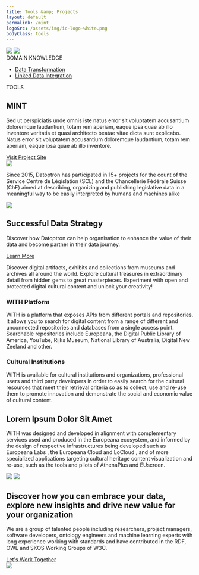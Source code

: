 ```yaml
---
title: Tools &amp; Projects
layout: default
permalink: /mint
logoSrc: /assets/img/ic-logo-white.png
bodyClass: tools
---
```

<main role="main">
  <!-- tools header-->
  <section class="tools-header">
    <div class="container">
      <!-- row-->
      <div class="row">
        <!-- col-->
        <div class="col-xl-3 col-lg-3 col-md-3 left">
          <!-- wrap-->
          <div class="wrap">
            <!-- oval-->
            <img class="oval" src="{{ site.baseurl }}/assets/img/ic-oval-6.png">
            <!-- logo-->
            <img class="logo" src="{{ site.baseurl }}/assets/img/ic-logo-mint-white.png">
            <!-- label-->
            <div class="lbl">DOMAIN KNOWLEDGE</div>
            <ul>
              <li>
                <a href="{{ site.baseurl }}/datatransformation.html">Data Transformation</a>
              </li>
              <li>
                <a href="{{ site.baseurl }}/datatransformation.html">Linked Data Integration</a>
              </li>
            </ul>
          </div>
        </div>
        <!-- col-->
        <div class="col-xl-9 col-lg-9 col-md-9 right">
          <div class="lbl">TOOLS</div>
          <h1>MINT</h1>
          <p>
            Sed ut perspiciatis unde omnis iste natus error sit voluptatem accusantium doloremque laudantium,
            totam rem aperiam, eaque ipsa quae ab illo inventore veritatis et quasi architecto beatae vitae
            dicta sunt explicabo. Natus error sit voluptatem accusantium doloremque laudantium, totam rem
            aperiam, eaque ipsa quae ab illo inventore.
          </p>
          <a href="#">Visit Project Site</a>
        </div>
      </div>
    </div>
  </section>
  <!-- tools header-->
  <section class="tools-detail">
    <div class="container">
      <!-- row-->
      <div class="row">
        <!-- col-->
        <div class="col-xl-3 col-lg-3 col-md-12 left">
          <!-- testimonial-->
          <img class="testi" src="{{ site.baseurl }}/assets/img/ic-testimonial.png">
          <!-- footnote-->
          <p class="footnote">
            Since 2015, Datoptron has participated in 15+ projects for the count of the
            Service Centre de Législation (SCL) and the Chancellerie Fédérale Suisse (ChF)
            aimed at describing, organizing and publishing legislative data in a meaningful
            way to be easily interpreted by humans and machines alike
          </p>
          <!-- banner-->
          <div class="banner-wrap">
            <div class="banner">
              <!-- oval-->
              <img class="oval" src="{{ site.baseurl }}/assets/img/ic-oval-6.png">
              <!-- text-->
              <h2>Successful Data Strategy</h2>
              <p>
                Discover how Datoptron can help organisation to enhance the value
                of their data and become partner in their data journey.
              </p>
              <a href="#">Learn More</a>
            </div>
          </div>
        </div>
        <!-- col-->
        <div class="col-xl-9 col-lg-9 col-md-12 right">
          <!-- content-->
          <p>
            Discover digital artifacts, exhibits and collections from museums and archives
            all around the world. Explore cultural treasures in extraordinary detail from
            hidden gems to great masterpieces. Experiment with open and protected digital
            cultural content and unlock your creativity!
          </p>
          <h3>WITH Platform</h3>
          <p>
            WITH is a platform that exposes APIs from different portals and repositories.
            It allows you to search for digital content from a range of different and unconnected
            repositories and databases from a single access point. Searchable repositories include
            Europeana, the Digital Public Library of America, YouTube, Rijks Museum, National
            Library of Australia, Digital New Zeeland and other.
          </p>
          <h3>Cultural Institutions</h3>
          <p>
            WITH is available for cultural institutions and organizations, professional users
            and third party developers in order to easily search for the cultural resources
            that meet their retrieval criteria so as to collect, use and re-use them to
            promote innovation and demonstrate the social and economic value of cultural content.
          </p>
          <h2>Lorem Ipsum Dolor Sit Amet</h2>
          <p>
            WITH was designed and developed in alignment with complementary services used and
            produced in the Europeana ecosystem, and informed by the design of respective
            infrastructures being developed such as Europeana Labs , the Europeana Cloud and
            LoCloud , and of more specialized applications targeting cultural heritage content
            visualization and re-use, such as the tools and pilots of AthenaPlus and EUscreen.
          </p>
          <!-- oval-->
          <img class="thumbnail" src="{{ site.baseurl }}/assets/img/img-content-pic1.png">
          <img class="thumbnail" src="{{ site.baseurl }}/assets/img/img-content-pic2.png">
        </div>
      </div>
    </div>
  </section>
  <!-- call to action-->
  <section class="home-calltoaction">
    <div class="container">
      <!-- heading-->
      <div class="text">
        <h2>
          Discover how you can embrace your data, explore <span class="green">new insights </span>and drive <span class="green">new value </span>for your organization
        </h2>
        <p>
          We are a group of talented people including researchers, project managers,
          software developers, ontology engineers and machine learning experts with
          long experience working with standards and have contributed in the RDF, OWL
          and SKOS Working Groups of W3C.
        </p>
        <a href="{{ site.baseurl }}/contact.html">Let's Work Together</a>
      </div>
      <!-- character-->
      <img class="character" src="{{ site.baseurl }}/assets/img/img-character-3.png">
    </div>
  </section>
</main>
